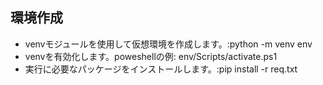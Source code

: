 ## 環境作成
- venvモジュールを使用して仮想環境を作成します。:python -m venv env
- venvを有効化します。poweshellの例: env/Scripts/activate.ps1
- 実行に必要なパッケージをインストールします。:pip install -r req.txt
